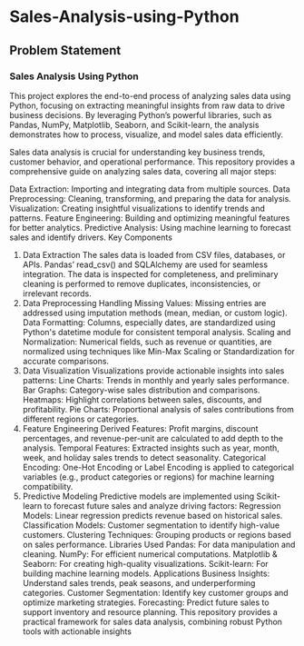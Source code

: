 # Sales-Analysis-using-Python
## Problem Statement

### Sales Analysis Using Python
This project explores the end-to-end process of analyzing sales data using Python, focusing on extracting meaningful insights from raw data to drive business decisions. By leveraging Python’s powerful libraries, such as Pandas, NumPy, Matplotlib, Seaborn, and Scikit-learn, the analysis demonstrates how to process, visualize, and model sales data efficiently.

Sales data analysis is crucial for understanding key business trends, customer behavior, and operational performance. This repository provides a comprehensive guide on analyzing sales data, covering all major steps:

Data Extraction: Importing and integrating data from multiple sources.
Data Preprocessing: Cleaning, transforming, and preparing the data for analysis.
Visualization: Creating insightful visualizations to identify trends and patterns.
Feature Engineering: Building and optimizing meaningful features for better analytics.
Predictive Analysis: Using machine learning to forecast sales and identify drivers.
Key Components
1. Data Extraction
The sales data is loaded from CSV files, databases, or APIs. Pandas’ read_csv() and SQLAlchemy are used for seamless integration.
The data is inspected for completeness, and preliminary cleaning is performed to remove duplicates, inconsistencies, or irrelevant records.
2. Data Preprocessing
Handling Missing Values: Missing entries are addressed using imputation methods (mean, median, or custom logic).
Data Formatting: Columns, especially dates, are standardized using Python's datetime module for consistent temporal analysis.
Scaling and Normalization: Numerical fields, such as revenue or quantities, are normalized using techniques like Min-Max Scaling or Standardization for accurate comparisons.
3. Data Visualization
Visualizations provide actionable insights into sales patterns:
Line Charts: Trends in monthly and yearly sales performance.
Bar Graphs: Category-wise sales distribution and comparisons.
Heatmaps: Highlight correlations between sales, discounts, and profitability.
Pie Charts: Proportional analysis of sales contributions from different regions or categories.
4. Feature Engineering
Derived Features: Profit margins, discount percentages, and revenue-per-unit are calculated to add depth to the analysis.
Temporal Features: Extracted insights such as year, month, week, and holiday sales trends to detect seasonality.
Categorical Encoding: One-Hot Encoding or Label Encoding is applied to categorical variables (e.g., product categories or regions) for machine learning compatibility.
5. Predictive Modeling
Predictive models are implemented using Scikit-learn to forecast future sales and analyze driving factors:
Regression Models: Linear regression predicts revenue based on historical sales.
Classification Models: Customer segmentation to identify high-value customers.
Clustering Techniques: Grouping products or regions based on sales performance.
Libraries Used
Pandas: For data manipulation and cleaning.
NumPy: For efficient numerical computations.
Matplotlib & Seaborn: For creating high-quality visualizations.
Scikit-learn: For building machine learning models.
Applications
Business Insights: Understand sales trends, peak seasons, and underperforming categories.
Customer Segmentation: Identify key customer groups and optimize marketing strategies.
Forecasting: Predict future sales to support inventory and resource planning.
This repository provides a practical framework for sales data analysis, combining robust Python tools with actionable insights
